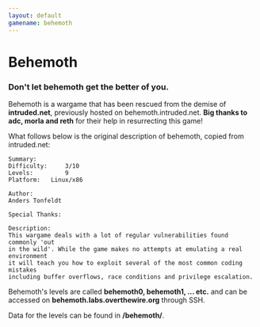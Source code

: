 ```yaml
---
layout: default
gamename: behemoth
---
```

Behemoth
========

### Don't let behemoth get the better of you.

Behemoth is a wargame that has been rescued from the demise of
**intruded.net**, previously hosted on behemoth.intruded.net. **Big
thanks to adc, morla and reth** for their help in resurrecting this
game!

What follows below is the original description of behemoth, copied from
intruded.net:

    Summary:
    Difficulty:     3/10
    Levels:         9
    Platform:   Linux/x86

    Author:
    Anders Tonfeldt

    Special Thanks:

    Description:
    This wargame deals with a lot of regular vulnerabilities found commonly 'out 
    in the wild'. While the game makes no attempts at emulating a real environment
    it will teach you how to exploit several of the most common coding mistakes 
    including buffer overflows, race conditions and privilege escalation.

Behemoth's levels are called **behemoth0, behemoth1, ... etc.** and can
be accessed on **behemoth.labs.overthewire.org** through SSH.

Data for the levels can be found in **/behemoth/**.
